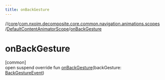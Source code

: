 ```yaml
---
title: onBackGesture
---
```

//[core](../../../index.html)/[com.nxoim.decomposite.core.common.navigation.animations.scopes](../index.html)/[DefaultContentAnimatorScope](index.html)/[onBackGesture](on-back-gesture.html)



# onBackGesture



[common]\
open suspend override fun [onBackGesture](on-back-gesture.html)(backGesture: [BackGestureEvent](../../com.nxoim.decomposite.core.common.ultils/-back-gesture-event/index.html))




